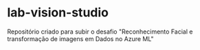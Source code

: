 # lab-vision-studio
Repositório criado para subir o desafio "Reconhecimento Facial e transformação de imagens em Dados no Azure ML"
